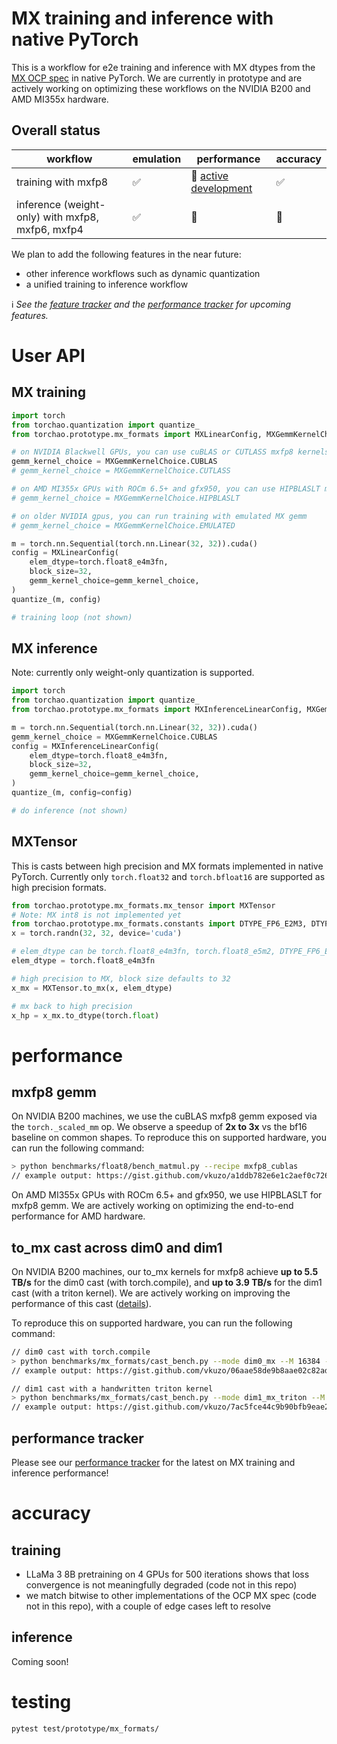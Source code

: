# MX training and inference with native PyTorch

This is a workflow for e2e training and inference with MX dtypes from the [MX OCP spec](https://www.opencompute.org/documents/ocp-microscaling-formats-mx-v1-0-spec-final-pdf) 
in native PyTorch.  We are currently in prototype and are actively working on optimizing these workflows on the NVIDIA B200 and AMD MI355x hardware.


## Overall status

| workflow | emulation | performance | accuracy |
| --- | --- | --- | --- |
| training with mxfp8 | ✅ | 🚧 [active development](https://github.com/pytorch/ao/issues/1768) | ✅ |
| inference (weight-only) with mxfp8, mxfp6, mxfp4 | ✅ | 🔲 | 🔲 |

We plan to add the following features in the near future:
* other inference workflows such as dynamic quantization
* a unified training to inference workflow

ℹ️ <em>See the [feature tracker](https://github.com/pytorch/ao/issues/556) and the [performance tracker](https://github.com/pytorch/ao/issues/1768) for upcoming features.</em>

# User API

## MX training

```python
import torch
from torchao.quantization import quantize_
from torchao.prototype.mx_formats import MXLinearConfig, MXGemmKernelChoice

# on NVIDIA Blackwell GPUs, you can use cuBLAS or CUTLASS mxfp8 kernels
gemm_kernel_choice = MXGemmKernelChoice.CUBLAS
# gemm_kernel_choice = MXGemmKernelChoice.CUTLASS

# on AMD MI355x GPUs with ROCm 6.5+ and gfx950, you can use HIPBLASLT mxfp8 kernels
# gemm_kernel_choice = MXGemmKernelChoice.HIPBLASLT

# on older NVIDIA gpus, you can run training with emulated MX gemm
# gemm_kernel_choice = MXGemmKernelChoice.EMULATED

m = torch.nn.Sequential(torch.nn.Linear(32, 32)).cuda()
config = MXLinearConfig(
    elem_dtype=torch.float8_e4m3fn,
    block_size=32,
    gemm_kernel_choice=gemm_kernel_choice,
)
quantize_(m, config)

# training loop (not shown)
```

## MX inference

Note: currently only weight-only quantization is supported.

```python
import torch
from torchao.quantization import quantize_
from torchao.prototype.mx_formats import MXInferenceLinearConfig, MXGemmKernelChoice

m = torch.nn.Sequential(torch.nn.Linear(32, 32)).cuda()
gemm_kernel_choice = MXGemmKernelChoice.CUBLAS
config = MXInferenceLinearConfig(
    elem_dtype=torch.float8_e4m3fn,
    block_size=32,
    gemm_kernel_choice=gemm_kernel_choice,
)
quantize_(m, config=config)

# do inference (not shown)
```
## MXTensor

This is casts between high precision and MX formats implemented in native PyTorch. Currently
only `torch.float32` and `torch.bfloat16` are supported as high precision formats.

```python
from torchao.prototype.mx_formats.mx_tensor import MXTensor
# Note: MX int8 is not implemented yet
from torchao.prototype.mx_formats.constants import DTYPE_FP6_E2M3, DTYPE_FP6_E3M2
x = torch.randn(32, 32, device='cuda')

# elem_dtype can be torch.float8_e4m3fn, torch.float8_e5m2, DTYPE_FP6_E2M3, DTYPE_FP6_E3M2, torch.float4_e2m1fn_x2
elem_dtype = torch.float8_e4m3fn

# high precision to MX, block size defaults to 32
x_mx = MXTensor.to_mx(x, elem_dtype)

# mx back to high precision
x_hp = x_mx.to_dtype(torch.float)
```

# performance

## mxfp8 gemm

On NVIDIA B200 machines, we use the cuBLAS mxfp8 gemm exposed via the `torch._scaled_mm` op.
We observe a speedup of **2x to 3x** vs the bf16 baseline on common shapes.  To reproduce this
on supported hardware, you can run the following command:

```bash
> python benchmarks/float8/bench_matmul.py --recipe mxfp8_cublas
// example output: https://gist.github.com/vkuzo/a1ddb782e6e1c2aef0c726b3df99efbc
```

On AMD MI355x GPUs with ROCm 6.5+ and gfx950, we use HIPBLASLT for mxfp8 gemm. We are actively working on optimizing the end-to-end performance for AMD hardware.

## to_mx cast across dim0 and dim1

On NVIDIA B200 machines, our to_mx kernels for mxfp8 achieve **up to 5.5 TB/s** for the dim0 cast (with torch.compile),
and **up to 3.9 TB/s** for the dim1 cast (with a triton kernel). We are actively working on improving
the performance of this cast ([details](https://github.com/pytorch/ao/issues/1768)).

To reproduce this on supported hardware, you can run the following command:

```bash
// dim0 cast with torch.compile
> python benchmarks/mx_formats/cast_bench.py --mode dim0_mx --M 16384 --K 16384
// example output: https://gist.github.com/vkuzo/06aae58de9b8aae02c82adb00eb33197

// dim1 cast with a handwritten triton kernel
> python benchmarks/mx_formats/cast_bench.py --mode dim1_mx_triton --M 16384 --K 16384
// example output: https://gist.github.com/vkuzo/7ac5fce44c9b90bfb9eae2a07b721cda
```

## performance tracker

Please see our [performance tracker](https://github.com/pytorch/ao/issues/1768) for the latest on MX training and inference performance!

# accuracy

## training

* LLaMa 3 8B pretraining on 4 GPUs for 500 iterations shows that loss convergence is not meaningfully degraded (code not in this repo)
* we match bitwise to other implementations of the OCP MX spec (code not in this repo), with a couple of edge cases left to resolve

## inference

Coming soon!

# testing

```bash
pytest test/prototype/mx_formats/
```
